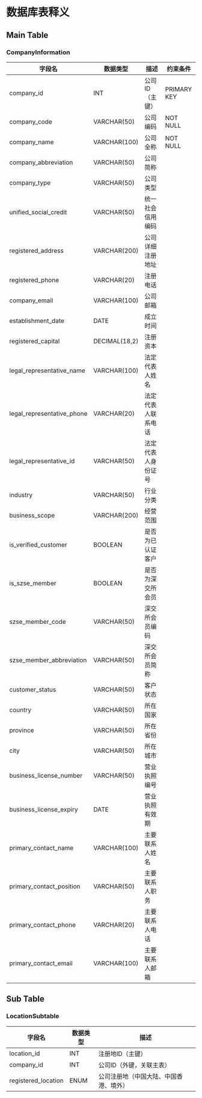 # 数据库表释义

## Main Table
### CompanyInformation
| 字段名 | 数据类型 | 描述 |约束条件|
| ------- | ------- | ------- |-------|
| company_id  | INT  | 公司ID（主键）|PRIMARY KEY|
| company_code  | VARCHAR(50)  | 公司编码  |NOT NULL|
| company_name  | VARCHAR(100)  | 公司全称  |NOT NULL|
| company_abbreviation  | VARCHAR(50)  | 公司简称  |
| company_type  | VARCHAR(50)  | 公司类型  |
|unified_social_credit|VARCHAR(50)|	统一社会信用编码|
|registered_address|	VARCHAR(200)|	公司详细注册地址|
|registered_phone|	VARCHAR(20)|	注册电话|
|company_email|	VARCHAR(100)|	公司邮箱|
|establishment_date|	DATE|成立时间|
|registered_capital|	DECIMAL(18,2)|	注册资本|
|legal_representative_name|	VARCHAR(100)|	法定代表人姓名|
|legal_representative_phone	|VARCHAR(20)	|法定代表人联系电话|
|legal_representative_id|	VARCHAR(50)	|法定代表人身份证号|
|industry	|VARCHAR(50)	|行业分类|
|business_scope|	VARCHAR(200)|	经营范围|
|is_verified_customer|	BOOLEAN|	是否为已认证客户|
|is_szse_member|	BOOLEAN|	是否为深交所会员|
|szse_member_code	|VARCHAR(50)	|深交所会员编码|
|szse_member_abbreviation|	VARCHAR(50)|	深交所会员简称|
|customer_status|	VARCHAR(50)|	客户状态|
|country|	VARCHAR(50)|	所在国家|
|province	|VARCHAR(50)	|所在省份|
|city	|VARCHAR(50)	|所在城市|
|business_license_number	|VARCHAR(50)	|营业执照编号|
|business_license_expiry|	DATE|	营业执照有效期|
|primary_contact_name	|VARCHAR(100)	|主要联系人姓名|
|primary_contact_position	|VARCHAR(50)	|主要联系人职务|
|primary_contact_phone	|VARCHAR(20)	|主要联系人电话|
|primary_contact_email	|VARCHAR(100)	|主要联系人邮箱|

## Sub Table
### LocationSubtable
| 字段名 | 数据类型 | 描述 |
| ------- | ------- | ------- |
|location_id  | INT  | 注册地ID（主键）|
|company_id | INT | 公司ID（外键，关联主表）|
|registered_location| ENUM | 公司注册地（中国大陆、中国香港、境外）|

